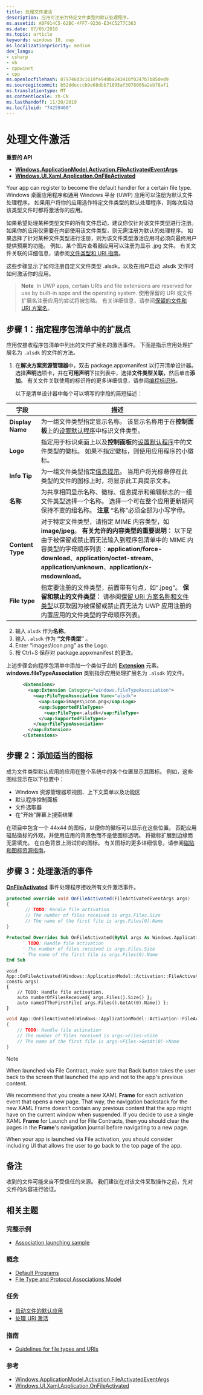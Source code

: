 ```yaml
---
title: 处理文件激活
description: 应用可注册为特定文件类型的默认处理程序。
ms.assetid: A0F914C5-62BC-4FF7-9236-E34C5277C363
ms.date: 07/05/2018
ms.topic: article
keywords: windows 10, uwp
ms.localizationpriority: medium
dev_langs:
- csharp
- vb
- cppwinrt
- cpp
ms.openlocfilehash: 079746d3c1619fe940ba243410f0247b7b850ed9
ms.sourcegitcommit: b52ddecccb9e68dbb71695af3078005a2eb78af1
ms.translationtype: MT
ms.contentlocale: zh-CN
ms.lasthandoff: 11/20/2019
ms.locfileid: "74259460"
---
```

# <a name="handle-file-activation"></a>处理文件激活

**重要的 API**

-   [**Windows.ApplicationModel.Activation.FileActivatedEventArgs**](https://docs.microsoft.com/uwp/api/Windows.ApplicationModel.Activation.FileActivatedEventArgs)
-   [**Windows.UI.Xaml.Application.OnFileActivated**](https://docs.microsoft.com/uwp/api/windows.ui.xaml.application.onfileactivated)

Your app can register to become the default handler for a certain file type. Windows 桌面应用程序和通用 Windows 平台 (UWP) 应用可以注册为默认文件处理程序。 如果用户将你的应用选作特定文件类型的默认处理程序，则每次启动该类型文件时都将激活你的应用。

如果希望处理某种类型文件的所有文件启动，建议你仅针对该文件类型进行注册。 如果你的应用仅需要在内部使用该文件类型，则无需注册为默认的处理程序。 如果选择了针对某种文件类型进行注册，则为该文件类型激活应用时必须向最终用户提供预期的功能。 例如，某个图片查看器应用可以注册为显示 .jpg 文件。 有关文件关联的详细信息，请参阅[文件类型和 URI 指南](https://docs.microsoft.com/windows/uwp/files/index)。

这些步骤显示了如何注册自定义文件类型 .alsdk，以及在用户启动 .alsdk 文件时如何激活你的应用。

> **Note**  In UWP apps, certain URIs and file extensions are reserved for use by built-in apps and the operating system. 使用保留的 URI 或文件扩展名注册应用的尝试将被忽略。 有关详细信息，请参阅[保留的文件和 URI 方案名](reserved-uri-scheme-names.md)。

## <a name="step-1-specify-the-extension-point-in-the-package-manifest"></a>步骤 1：指定程序包清单中的扩展点

应用仅接收程序包清单中列出的文件扩展名的激活事件。 下面是指示应用处理扩展名为 `.alsdk` 的文件的方法。

1.  在**解决方案资源管理器**中，双击 package.appxmanifest 以打开清单设计器。 选择**声明**选项卡，并在**可用声明**下拉列表中，选择**文件类型关联**，然后单击**添加**。 有关文件关联使用的标识符的更多详细信息，请参阅[编程标识符](https://docs.microsoft.com/windows/desktop/shell/fa-progids)。

    以下是清单设计器中每个可以填写的字段的简短描述：

| 字段 | 描述 |
|------------------|----------------------------------------------------------------------------------------------------------------------------------------------------------------------------------------------------------------------------------------------------------------------------------------------------------------------------------------------------------------------------------------------------------|
| **Display Name** | 为一组文件类型指定显示名称。 该显示名称用于在**控制面板**上的[设置默认程序](https://docs.microsoft.com/windows/desktop/shell/default-programs)中标识文件类型。 |
| **Logo** | 指定用于标识桌面上以及**控制面板**的[设置默认程序](https://docs.microsoft.com/windows/desktop/shell/default-programs)中的文件类型的徽标。 如果不指定徽标，则使用应用程序的小徽标。 |
| **Info Tip** | 为一组文件类型指定[信息提示](https://docs.microsoft.com/windows/desktop/shell/fa-progids)。 当用户将光标悬停在此类型的文件的图标上时，将显示此工具提示文本。 |
| **名称** | 为共享相同显示名称、徽标、信息提示和编辑标志的一组文件类型选择一个名称。 选择一个可在整个应用更新期间保持不变的组名称。 **注意**  “名称”必须全部为小写字母。 |
| **Content Type** | 对于特定文件类型，请指定 MIME 内容类型，如 **image/jpeg**。 **有关允许的内容类型的重要说明：** 以下是由于被保留或禁止而无法输入到程序包清单中的 MIME 内容类型的字母顺序列表：**application/force-download**、**application/octet-stream**、**application/unknown**、**application/x-msdownload**。 |
| **File type** | 指定要注册的文件类型，前面带有句点，如“.jpeg”。 **保留和禁止的文件类型：** 请参阅[保留 URI 方案名称和文件类型](reserved-uri-scheme-names.md)以获取因为被保留或禁止而无法为 UWP 应用注册的内置应用的文件类型的字母顺序列表。 |

2.  输入 `alsdk` 作为**名称**。
3.  输入 `.alsdk` 作为 **“文件类型”** 。
4.  Enter “images\\Icon.png” as the Logo.
5.  按 Ctrl+S 保存对 package.appxmanifest 的更改。

上述步骤会向程序包清单中添加一个类似于此的 [**Extension**](https://docs.microsoft.com/uwp/schemas/appxpackage/appxmanifestschema/element-1-extension) 元素。 **windows.fileTypeAssociation** 类别指示应用处理扩展名为 `.alsdk` 的文件。

```xml
      <Extensions>
        <uap:Extension Category="windows.fileTypeAssociation">
          <uap:FileTypeAssociation Name="alsdk">
            <uap:Logo>images\icon.png</uap:Logo>
            <uap:SupportedFileTypes>
              <uap:FileType>.alsdk</uap:FileType>
            </uap:SupportedFileTypes>
          </uap:FileTypeAssociation>
        </uap:Extension>
      </Extensions>
```

## <a name="step-2-add-the-proper-icons"></a>步骤 2：添加适当的图标

成为文件类型默认应用的应用在整个系统中的各个位置显示其图标。 例如，这些图标显示在以下位置中：

-   Windows 资源管理器项视图、上下文菜单以及功能区
-   默认程序控制面板
-   文件选取器
-   在“开始”屏幕上搜索结果

在项目中包含一个 44x44 的图标，以便你的徽标可以显示在这些位置。 匹配应用磁贴徽标的外观，并使用应用的背景色而不是使图标透明。 将徽标扩展到边缘而无需填充。 在白色背景上测试你的图标。 有关图标的更多详细信息，请参阅[磁贴和图标资源指南](https://docs.microsoft.com/windows/uwp/design/shell/tiles-and-notifications/app-assets)。

## <a name="step-3-handle-the-activated-event"></a>步骤 3：处理激活的事件

[  **OnFileActivated**](https://docs.microsoft.com/uwp/api/windows.ui.xaml.application.onfileactivated) 事件处理程序接收所有文件激活事件。

```csharp
protected override void OnFileActivated(FileActivatedEventArgs args)
{
       // TODO: Handle file activation
       // The number of files received is args.Files.Size
       // The name of the first file is args.Files[0].Name
}
```

```vb
Protected Overrides Sub OnFileActivated(ByVal args As Windows.ApplicationModel.Activation.FileActivatedEventArgs)
      ' TODO: Handle file activation
      ' The number of files received is args.Files.Size
      ' The name of the first file is args.Files(0).Name
End Sub
```

```cppwinrt
void App::OnFileActivated(Windows::ApplicationModel::Activation::FileActivatedEventArgs const& args)
{
    // TODO: Handle file activation.
    auto numberOfFilesReceived{ args.Files().Size() };
    auto nameOfTheFirstFile{ args.Files().GetAt(0).Name() };
}
```

```cpp
void App::OnFileActivated(Windows::ApplicationModel::Activation::FileActivatedEventArgs^ args)
{
    // TODO: Handle file activation
    // The number of files received is args->Files->Size
    // The name of the first file is args->Files->GetAt(0)->Name
}
```

> [!NOTE]
> When launched via File Contract, make sure that Back button takes the user back to the screen that launched the app and not to the app's previous content.

We recommend that you create a new XAML **Frame** for each activation event that opens a new page. That way, the navigation backstack for the new XAML Frame doesn't contain any previous content that the app might have on the current window when suspended. If you decide to use a single XAML **Frame** for Launch and for File Contracts, then you should clear the pages in the **Frame**'s navigation journal before navigating to a new page.

When your app is launched via File activation, you should consider including UI that allows the user to go back to the top page of the app.

## <a name="remarks"></a>备注

收到的文件可能来自不受信任的来源。 我们建议在对该文件采取操作之前，先对文件的内容进行验证。

## <a name="related-topics"></a>相关主题

### <a name="complete-example"></a>完整示例

* [Association launching sample](https://code.msdn.microsoft.com/windowsapps/Association-Launching-535d2cec)

### <a name="concepts"></a>概念

* [Default Programs](https://docs.microsoft.com/windows/desktop/shell/default-programs)
* [File Type and Protocol Associations Model](https://docs.microsoft.com/windows/desktop/w8cookbook/file-type-and-protocol-associations-model)

### <a name="tasks"></a>任务

* [启动文件的默认应用](launch-the-default-app-for-a-file.md)
* [处理 URI 激活](handle-uri-activation.md)

### <a name="guidelines"></a>指南

* [Guidelines for file types and URIs](https://docs.microsoft.com/windows/uwp/files/index)

### <a name="reference"></a>参考
* [Windows.ApplicationModel.Activation.FileActivatedEventArgs](https://docs.microsoft.com/uwp/api/Windows.ApplicationModel.Activation.FileActivatedEventArgs)
* [Windows.UI.Xaml.Application.OnFileActivated](https://docs.microsoft.com/uwp/api/windows.ui.xaml.application.onfileactivated)
